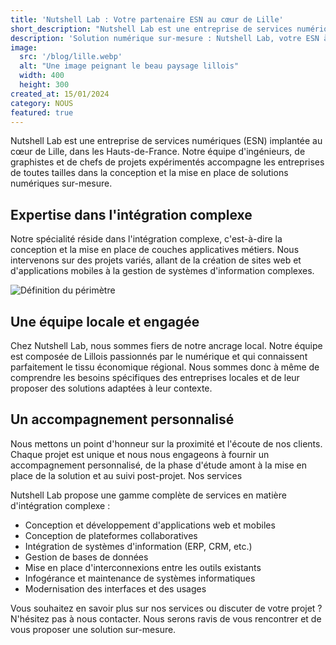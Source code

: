 ```yaml
---
title: 'Nutshell Lab : Votre partenaire ESN au cœur de Lille'
short_description: "Nutshell Lab est une entreprise de services numériques (ESN) implantée à Lille, dans les Hauts-de-France. Notre équipe d'experts accompagne les entreprises de toutes tailles dans la conception et la mise en place de solutions numériques sur-mesure."
description: 'Solution numérique sur-mesure : Nutshell Lab, votre ESN à Lille'
image:
  src: '/blog/lille.webp'
  alt: "Une image peignant le beau paysage lillois"
  width: 400
  height: 300
created_at: 15/01/2024
category: NOUS
featured: true
---
```



Nutshell Lab est une entreprise de services numériques (ESN) implantée au cœur de Lille, dans les Hauts-de-France. Notre équipe d'ingénieurs, de graphistes et de chefs de projets expérimentés accompagne les entreprises de toutes tailles dans la conception et la mise en place de solutions numériques sur-mesure.

## Expertise dans l'intégration complexe

Notre spécialité réside dans l'intégration complexe, c'est-à-dire la conception et la mise en place de couches applicatives métiers. Nous intervenons sur des projets variés, allant de la création de sites web et d'applications mobiles à la gestion de systèmes d'information complexes.

![Définition du périmètre](/blog/draw-perimeter.webp)

## Une équipe locale et engagée

Chez Nutshell Lab, nous sommes fiers de notre ancrage local. Notre équipe est composée de Lillois passionnés par le numérique et qui connaissent parfaitement le tissu économique régional. Nous sommes donc à même de comprendre les besoins spécifiques des entreprises locales et de leur proposer des solutions adaptées à leur contexte.

## Un accompagnement personnalisé

Nous mettons un point d'honneur sur la proximité et l'écoute de nos clients. Chaque projet est unique et nous nous engageons à fournir un accompagnement personnalisé, de la phase d'étude amont à la mise en place de la solution et au suivi post-projet.
Nos services

Nutshell Lab propose une gamme complète de services en matière d'intégration complexe :

* Conception et développement d'applications web et mobiles
* Conception de plateformes collaboratives
* Intégration de systèmes d'information (ERP, CRM, etc.)
* Gestion de bases de données
* Mise en place d'interconnexions entre les outils existants
* Infogérance et maintenance de systèmes informatiques
* Modernisation des interfaces et des usages

Vous souhaitez en savoir plus sur nos services ou discuter de votre projet ? N'hésitez pas à nous contacter. Nous serons ravis de vous rencontrer et de vous proposer une solution sur-mesure.

